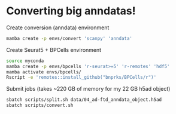 # Converting big anndatas!

Create conversion (anndata) environment
```bash
mamba create -p envs/convert 'scanpy' 'anndata'
```


Create Seurat5 + BPCells environment
```bash
source myconda
mamba create -p envs/bpcells 'r-seurat>=5' 'r-remotes' 'hdf5'
mamba activate envs/bpcells/
Rscript -e 'remotes::install_github("bnprks/BPCells/r")'
```

Submit jobs (takes ~220 GB of memory for my 22 GB h5ad object)

```bash
sbatch scripts/split.sh data/04_ad-ftd_anndata_object.h5ad
sbatch scripts/convert.sh
```